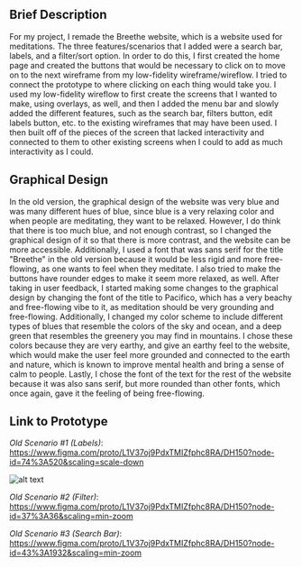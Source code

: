 ## Brief Description

For my project, I remade the Breethe website, which is a website used for meditations. The three features/scenarios that I added were a search bar, labels, and a filter/sort option. In order to do this, I first created the home page and created the buttons that would be necessary to click on to move on to the next wireframe from my low-fidelity wireframe/wireflow. I tried to connect the prototype to where clicking on each thing would take you. I used my low-fidelity wireflow to first create the screens that I wanted to make, using overlays, as well, and then I added the menu bar and slowly added the different features, such as the search bar, filters button, edit labels button, etc. to the existing wireframes that may have been used. I then built off of the pieces of the screen that lacked interactivity and connected to them to other existing screens when I could to add as much interactivity as I could. 

## Graphical Design

In the old version, the graphical design of the website was very blue and was many different hues of blue, since blue is a very relaxing color and when people are meditating, they want to be relaxed. However, I do think that there is too much blue, and not enough contrast, so I changed the graphical design of it so that there is more contrast, and the website can be more accessible. Additionally, I used a font that was sans serif for the title "Breethe" in the old version because it would be less rigid and more free-flowing, as one wants to feel when they meditate. I also tried to make the buttons have rounder edges to make it seem more relaxed, as well. After taking in user feedback, I started making some changes to the graphical design by changing the font of the title to Pacifico, which has a very beachy and free-flowing vibe to it, as meditation should be very grounding and free-flowing. Additionally, I changed my color scheme to include different types of blues that resemble the colors of the sky and ocean, and a deep green that resembles the greenery you may find in mountains. I chose these colors because they are very earthy, and give an earthy feel to the website, which would make the user feel more grounded and connected to the earth and nature, which is known to improve mental health and bring a sense of calm to people. Lastly, I chose the font of the text for the rest of the website because it was also sans serif, but more rounded than other fonts, which once again, gave it the feeling of being free-flowing.

## Link to Prototype

*Old Scenario #1 (Labels)*: https://www.figma.com/proto/L1V37oj9PdxTMIZfphc8RA/DH150?node-id=74%3A520&scaling=scale-down

![alt text](Scenario#1%20(Labels).png "old #1")

*Old Scenario #2 (Filter)*: https://www.figma.com/proto/L1V37oj9PdxTMIZfphc8RA/DH150?node-id=37%3A36&scaling=min-zoom

*Old Scenario #3 (Search Bar)*: https://www.figma.com/proto/L1V37oj9PdxTMIZfphc8RA/DH150?node-id=43%3A1932&scaling=min-zoom
